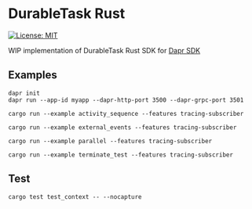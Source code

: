 # DurableTask Rust

[![License: MIT](https://img.shields.io/badge/License-MIT-blue.svg)](https://opensource.org/licenses/MIT)

WIP implementation of DurableTask Rust SDK for [Dapr SDK](https://github.com/dapr/rust-sdk)

## Examples

```shell
dapr init
dapr run --app-id myapp --dapr-http-port 3500 --dapr-grpc-port 3501
```

```shell
cargo run --example activity_sequence --features tracing-subscriber
```

```shell
cargo run --example external_events --features tracing-subscriber
```

```shell
cargo run --example parallel --features tracing-subscriber
```

```shell
cargo run --example terminate_test --features tracing-subscriber
```

## Test

```shell
cargo test test_context -- --nocapture
```